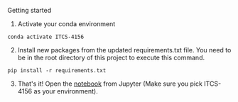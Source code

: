 Getting started

1. Activate your conda environment
```
conda activate ITCS-4156
```

2. Install new packages from the updated requirements.txt file. 
You need to be in the root directory of this project to execute this command. 
```
pip install -r requirements.txt
```

3. That's it! Open the [notebook](https://cci-git.uncc.edu/itcs4156/programming-assignments/-/blob/master/itcs4156/notebooks/4%20-%20Deep%20Learning.ipynb) from Jupyter (Make sure you pick ITCS-4156 as your environment).
